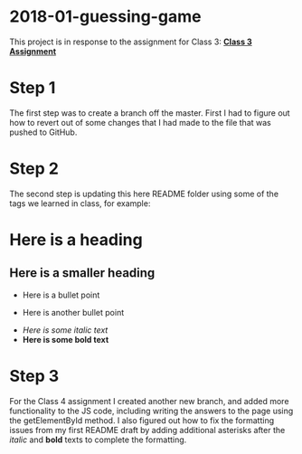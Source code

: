 # 2018-01-guessing-game

This project is in response to the assignment for Class 3:
[**Class 3 Assignment**](https://github.com/acl-nw-bootcamp/2018-winter/tree/master/week_1-2/class-03)

# Step 1
The first step was to create a branch off the master. First I had to figure out how to revert out of some changes that I had made to the file that was pushed to GitHub.

# Step 2
The second step is updating this here README folder using some of the tags we learned in class, for example:

# Here is a heading
## Here is a smaller heading
* Here is a bullet point
- Here is another bullet point
* *Here is some italic text*
* **Here is some bold text**

# Step 3
For the Class 4 assignment I created another new branch, and added more functionality to the JS code, including writing the answers to the page using the getElementById method. I also figured out how to fix the formatting issues from my first README draft by adding additional asterisks after the *italic* and **bold** texts to complete the formatting. 
